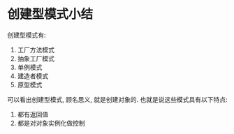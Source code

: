 # 创建型模式小结

创建型模式有:

1. 工厂方法模式
2. 抽象工厂模式
3. 单例模式
4. 建造者模式
5. 原型模式

可以看出创建型模式, 顾名思义, 就是创建对象的. 也就是说这些模式具有以下特点:

1. 都有返回值
2. 都是对对象实例化做控制